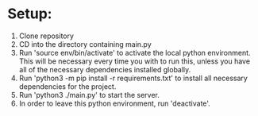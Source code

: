# Setup:
1. Clone repository<br>
2. CD into the directory containing main.py<br>
3. Run 'source env/bin/activate' to activate the local python environment. This will be necessary every time you with to run this, unless you have all of the necessary dependencies installed globally.<br>
4. Run 'python3 -m pip install -r requirements.txt' to install all necessary dependencies for the project.<br>
5. Run 'python3 ./main.py' to start the server.<br>
6. In order to leave this python environment, run 'deactivate'.
